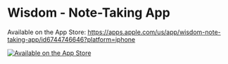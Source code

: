 # Wisdom - Note-Taking App

Available on the App Store: https://apps.apple.com/us/app/wisdom-note-taking-app/id6744746646?platform=iphone

[![Available on the App Store]( https://npub1mmfakwg4s36235wlav6qpe03cgr038gujn2hnsvwk2ne49gzqslqc6xvtp.blossom.band/440f0bb482119aea5e509953eac7bc441b92798f9c1d266a03d63a8c87d11cd1.jpg  )](https://apps.apple.com/us/app/wisdom-note-taking-app/id6744746646?platform=iphone)
